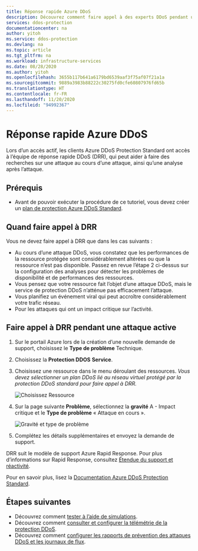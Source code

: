 ```yaml
---
title: Réponse rapide Azure DDoS
description: Découvrez comment faire appel à des experts DDoS pendant une attaque active en vue d’un support spécialisé.
services: ddos-protection
documentationcenter: na
author: yitoh
ms.service: ddos-protection
ms.devlang: na
ms.topic: article
ms.tgt_pltfrm: na
ms.workload: infrastructure-services
ms.date: 08/28/2020
ms.author: yitoh
ms.openlocfilehash: 3655b117b641a6179bd6539aaf3f75af07f21a1a
ms.sourcegitcommit: 9889a3983b88222c30275fd0cfe60807976fd65b
ms.translationtype: HT
ms.contentlocale: fr-FR
ms.lasthandoff: 11/20/2020
ms.locfileid: "94992367"
---
```

# <a name="azure-ddos-rapid-response"></a>Réponse rapide Azure DDoS

Lors d’un accès actif, les clients Azure DDoS Protection Standard ont accès à l’équipe de réponse rapide DDoS (DRR), qui peut aider à faire des recherches sur une attaque au cours d’une attaque, ainsi qu’une analyse après l’attaque.

## <a name="prerequisites"></a>Prérequis

- Avant de pouvoir exécuter la procédure de ce tutoriel, vous devez créer un [plan de protection Azure DDoS Standard](manage-ddos-protection.md).

## <a name="when-to-engage-drr"></a>Quand faire appel à DRR

Vous ne devez faire appel à DRR que dans les cas suivants : 

- Au cours d’une attaque DDoS, vous constatez que les performances de la ressource protégée sont considérablement altérées ou que la ressource n’est pas disponible. Passez en revue l’étape 2 ci-dessus sur la configuration des analyses pour détecter les problèmes de disponibilité et de performances des ressources.
- Vous pensez que votre ressource fait l’objet d’une attaque DDoS, mais le service de protection DDoS n’atténue pas efficacement l’attaque.
- Vous planifiez un événement viral qui peut accroître considérablement votre trafic réseau.
- Pour les attaques qui ont un impact critique sur l’activité.

## <a name="engage-drr-during-an-active-attack"></a>Faire appel à DRR pendant une attaque active

1. Sur le portail Azure lors de la création d’une nouvelle demande de support, choisissez le **Type de problème** Technique.
2. Choisissez la **Protection DDOS** **Service**.
3. Choisissez une ressource dans le menu déroulant des ressources. _Vous devez sélectionner un plan DDoS lié au réseau virtuel protégé par la protection DDoS standard pour faire appel à DRR._

    ![Choisissez Ressource](./media/ddos-rapid-response/choose-resource.png)

4. Sur la page suivante **Problème**, sélectionnez la **gravité** A - Impact critique et le **Type de problème** « Attaque en cours ».

    ![Gravité et type de problème](./media/ddos-rapid-response/severity-and-problem-type.png)

5. Complétez les détails supplémentaires et envoyez la demande de support.

DRR suit le modèle de support Azure Rapid Response. Pour plus d’informations sur Rapid Response, consultez [Étendue du support et réactivité](https://azure.microsoft.com/en-us/support/plans/response/).

Pour en savoir plus, lisez la [Documentation Azure DDoS Protection Standard](./ddos-protection-overview.md).

## <a name="next-steps"></a>Étapes suivantes

- Découvrez comment [tester à l’aide de simulations](test-through-simulations.md).
- Découvrez comment [consulter et configurer la télémétrie de la protection DDoS](telemetry-monitoring-alerting.md).
- Découvrez comment [configurer les rapports de prévention des attaques DDoS et les journaux de flux](reports-and-flow-logs.md).